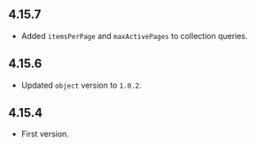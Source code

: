 ## 4.15.7

* Added `itemsPerPage` and `maxActivePages` to collection queries.

## 4.15.6

* Updated `object` version to `1.0.2`.

## 4.15.4

* First version.

